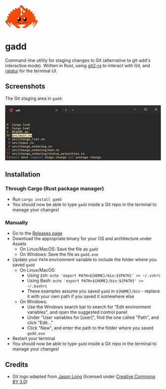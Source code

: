 <img alt="Ferris the Crab, mascot of the Rust programming language, holding Git logo" width="106" height="75" src="https://github.com/hermannm/gadd/blob/assets/ferris-the-git-crab.png?raw=true" />

# gadd

Command-line utility for staging changes to Git (alternative to git-add's interactive mode). Written in Rust, using [git2-rs](https://github.com/rust-lang/git2-rs) to interact with Git, and [ratatui](https://github.com/tui-rs-revival/ratatui) for the terminal UI.

## Screenshots

The Git staging area in `gadd`:

![Screenshot of the gadd terminal application](https://github.com/hermannm/gadd/blob/assets/gadd-staging-area.png?raw=true)

## Installation

### Through Cargo (Rust package manager)

- Run `cargo install gadd`
- You should now be able to type `gadd` inside a Git repo in the terminal to manage your changes!

### Manually

- Go to the [Releases page](https://github.com/hermannm/gadd/releases)
- Download the appropriate binary for your OS and architecture under Assets
  - On Linux/MacOS: Save the file as `gadd`
  - On Windows: Save the file as `gadd.exe`
- Update your `PATH` environment variable to include the folder where you saved `gadd`
  - On Linux/MacOS:
    - Using zsh: `echo 'export PATH=${HOME}/bin:${PATH}' >> ~/.zshrc`
    - Using Bash: `echo 'export PATH=${HOME}/bin:${PATH}' >> ~/.bashrc`
    - These examples assume you saved `gadd` in `${HOME}/bin` - replace it with your own path if you saved it somewhere else
  - On Windows:
    - Use the Windows search bar to search for "Edit environment variables", and open the suggested control panel
    - Under "User variables for \[user\]", find the one called "Path", and click "Edit..."
    - Click "New", and enter the path to the folder where you saved `gadd.exe`
- Restart your terminal
- You should now be able to type `gadd` inside a Git repo in the terminal to manage your changes!

## Credits

- Git logo adapted from [Jason Long](https://git-scm.com/downloads/logos) (licensed under [Creative Commons BY 3.0](https://creativecommons.org/licenses/by/3.0/))
